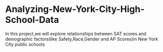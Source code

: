 # Analyzing-New-York-City-High-School-Data
In this project,we will explore relationships between SAT scores and demographic factors(like Safety,Race,Gender and AP Scores)in New York City public schools
